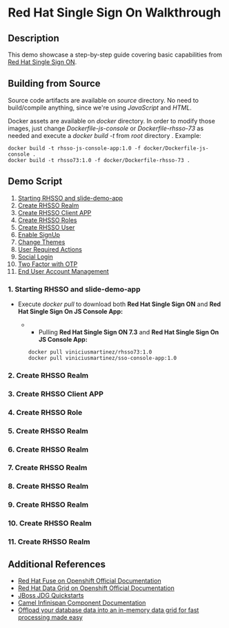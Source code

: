 # Red Hat Single Sign On Walkthrough

## Description

This demo showcase a step-by-step guide covering basic capabilities from [Red Hat Single Sign ON](https://access.redhat.com/products/red-hat-single-sign-on).

## Building from Source

Source code artifacts are available on *source* directory. No need to build/compile anything, since we're using *JavaScript* and *HTML*.

Docker assets are available on *docker* directory. In order to modify those images, just change *Dockerfile-js-console* or *Dockerfile-rhsso-73* as needed and execute a *docker build -t* from *root* directory . Example:

  ```
  docker build -t rhsso-js-console-app:1.0 -f docker/Dockerfile-js-console .
  docker build -t rhsso73:1.0 -f docker/Dockerfile-rhsso-73 .
  ```

## Demo Script

1. [Starting RHSSO and slide-demo-app](#demo-step-1)
2. [Create RHSSO Realm](#demo-step-2)
3. [Create RHSSO Client APP](#demo-step-3)
4. [Create RHSSO Roles](#demo-step-4)
5. [Create RHSSO User](#demo-step-5)
6. [Enable SignUp](#demo-step-6)
7. [Change Themes](#demo-step-7)
8. [User Required Actions](#demo-step-8)
9. [Social Login](#demo-step-9)
10. [Two Factor with OTP](#demo-step-10)
11. [End User Account Management](#demo-step-11)

### 1. Starting RHSSO and slide-demo-app <a name="deploy-step-1"/>

* Execute *docker pull* to download both **Red Hat Single Sign ON** and **Red Hat Single Sign On JS Console App:**

  * * Pulling **Red Hat Single Sign ON 7.3** and **Red Hat Single Sign On JS Console App:**

    ```
    docker pull viniciusmartinez/rhsso73:1.0
    docker pull viniciusmartinez/sso-console-app:1.0
    ```

### 2. Create RHSSO Realm <a name="deploy-step-2"/>
### 3. Create RHSSO Client APP <a name="deploy-step-3"/>
### 4. Create RHSSO Role <a name="deploy-step-4"/>
### 5. Create RHSSO Realm <a name="deploy-step-5"/>
### 6. Create RHSSO Realm <a name="deploy-step-6"/>
### 7. Create RHSSO Realm <a name="deploy-step-7"/>
### 8. Create RHSSO Realm <a name="deploy-step-8"/>
### 9. Create RHSSO Realm <a name="deploy-step-9"/>
### 10. Create RHSSO Realm <a name="deploy-step-10"/>
### 11. Create RHSSO Realm <a name="deploy-step-11"/>



## Additional References <a name="additional-references">

- [Red Hat Fuse on Openshift Official Documentation](https://access.redhat.com/documentation/en-us/red_hat_fuse/7.3/html-single/fuse_on_openshift_guide/index)
- [Red Hat Data Grid on Openshift Official Documentation](https://access.redhat.com/documentation/en-us/red_hat_data_grid/7.3/html-single/red_hat_data_grid_for_openshift/index)
- [JBoss JDG Quickstarts](https://github.com/jboss-developer/jboss-jdg-quickstarts/tree/jdg-7.3.x/openshift)
- [Camel Infinispan Component Documentation](https://access.redhat.com/documentation/en-us/red_hat_fuse/7.3/html-single/apache_camel_component_reference/index#infinispan-component)
- [Offload your database data into an in-memory data grid for fast processing made easy](https://developers.redhat.com/blog/2017/04/03/offload-your-database-data-into-an-in-memory-data-grid-for-fast-processing-made-easy/)
